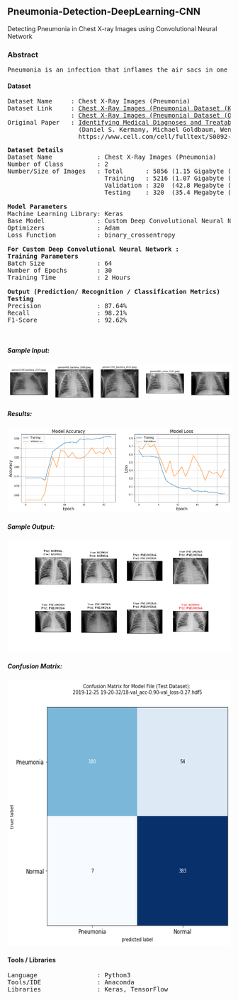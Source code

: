 ## Pneumonia-Detection-DeepLearning-CNN  

Detecting Pneumonia in Chest X-ray Images using Convolutional Neural Network 

### Abstract                                           
<pre>
Pneumonia is an infection that inflames the air sacs in one or both lungs. The air sacs may fill with fluid or pus (purulent material), causing cough with phlegm or pus, fever, chills, and difficulty breathing. A variety of organisms, including bacteria, viruses and fungi, can cause pneumonia.
</pre>


#### Dataset
<pre>
Dataset Name     : Chest X-Ray Images (Pneumonia)
Dataset Link     : <a href=https://www.kaggle.com/paultimothymooney/chest-xray-pneumonia>Chest X-Ray Images (Pneumonia) Dataset (Kaggle)</a>
                 : <a href=https://data.mendeley.com/datasets/rscbjbr9sj/2>Chest X-Ray Images (Pneumonia) Dataset (Original Dataset)</a>
Original Paper   : <a href=https://www.cell.com/cell/fulltext/S0092-8674(18)30154-5>Identifying Medical Diagnoses and Treatable Diseases by Image-Based Deep Learning</a>
                   (Daniel S. Kermany, Michael Goldbaum, Wenjia Cai, M. Anthony Lewis, Huimin Xia, Kang Zhang)
                   https://www.cell.com/cell/fulltext/S0092-8674(18)30154-5
</pre>

<pre>
<b>Dataset Details</b>
Dataset Name            : Chest X-Ray Images (Pneumonia)
Number of Class         : 2
Number/Size of Images   : Total      : 5856 (1.15 Gigabyte (GB))
                          Training   : 5216 (1.07 Gigabyte (GB))
                          Validation : 320  (42.8 Megabyte (MB))
                          Testing    : 320  (35.4 Megabyte (MB))

<b>Model Parameters</b>
Machine Learning Library: Keras
Base Model              : Custom Deep Convolutional Neural Network
Optimizers              : Adam
Loss Function           : binary_crossentropy

<b>For Custom Deep Convolutional Neural Network : </b>
<b>Training Parameters</b>
Batch Size              : 64
Number of Epochs        : 30
Training Time           : 2 Hours

<b>Output (Prediction/ Recognition / Classification Metrics)</b>
<b>Testing</b>
Precision               : 87.64%
Recall                  : 98.21%
F1-Score                : 92.62%

<!--Specificity             : -->
</pre>

##### Sample Input: 
<kbd>
<img src=https://github.com/milsun/Pneumonia-Detection-DeepLearning-CNN/blob/master/images/input.png>
</kbd>

##### Results: 
<kbd>
<img src=https://github.com/milsun/Pneumonia-Detection-DeepLearning-CNN/blob/master/images/loss.png>
</kbd>

##### Sample Output: 
<kbd>
<img src=https://github.com/milsun/Pneumonia-Detection-DeepLearning-CNN/blob/master/images/result.png>
</kbd>


##### Confusion Matrix: 
<kbd>
<img src=https://github.com/milsun/Pneumonia-Detection-DeepLearning-CNN/blob/master/images/diagnosis.png alt="Confusion Matrix" width=800px height=600px>
</kbd>

#### Tools / Libraries
<pre>
Language                : Python3
Tools/IDE               : Anaconda
Libraries               : Keras, TensorFlow
</pre>
